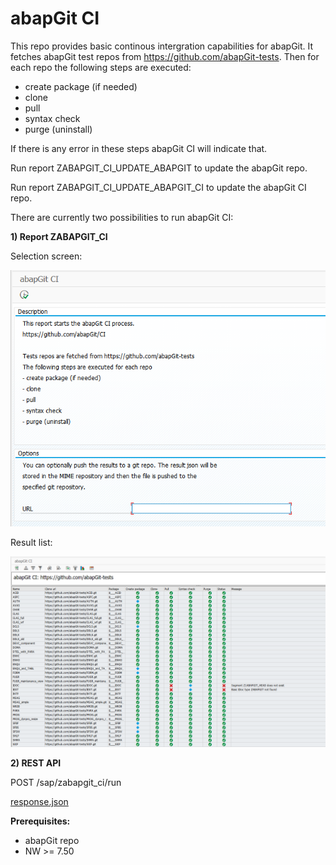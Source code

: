 # abapGit CI

This repo provides basic continous intergration capabilities for abapGit.
It fetches abapGit test repos from https://github.com/abapGit-tests. Then
for each repo the following steps are executed:
- create package (if needed)
- clone
- pull
- syntax check
- purge (uninstall)

If there is any error in these steps abapGit CI will indicate that.

Run report ZABAPGIT_CI_UPDATE_ABAPGIT to update the abapGit repo.

Run report ZABAPGIT_CI_UPDATE_ABAPGIT_CI to update the abapGit CI repo.

There are currently two possibilities to run abapGit CI:

**1) Report ZABAPGIT_CI**

Selection screen:

![abapGit CI selection screen](/img/ZABAPGIT_CI_selection_screen.png)

Result list:

![abapGit CI results](/img/ZABAPGIT_CI_result.png)

**2) REST API**

POST /sap/zabapgit_ci/run

[response.json](/test/response.json)


**Prerequisites:**
- abapGit repo
- NW >= 7.50
